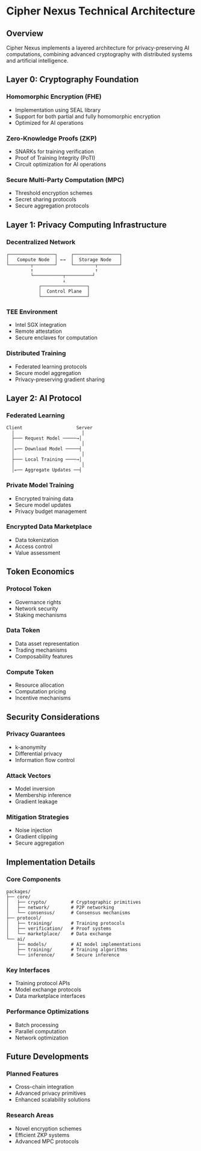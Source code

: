 # Cipher Nexus Technical Architecture

## Overview

Cipher Nexus implements a layered architecture for privacy-preserving AI computations, combining advanced cryptography with distributed systems and artificial intelligence.

## Layer 0: Cryptography Foundation

### Homomorphic Encryption (FHE)
- Implementation using SEAL library
- Support for both partial and fully homomorphic encryption
- Optimized for AI operations

### Zero-Knowledge Proofs (ZKP)
- SNARKs for training verification
- Proof of Training Integrity (PoTI)
- Circuit optimization for AI operations

### Secure Multi-Party Computation (MPC)
- Threshold encryption schemes
- Secret sharing protocols
- Secure aggregation protocols

## Layer 1: Privacy Computing Infrastructure

### Decentralized Network
```plaintext
┌─────────────────┐     ┌─────────────────┐
│   Compute Node  │ ←→  │  Storage Node   │
└────────┬────────┘     └────────┬────────┘
         ↑                       ↑
         └───────────┬──────────┘
                     ↓
            ┌─────────────────┐
            │  Control Plane  │
            └─────────────────┘
```

### TEE Environment
- Intel SGX integration
- Remote attestation
- Secure enclaves for computation

### Distributed Training
- Federated learning protocols
- Secure model aggregation
- Privacy-preserving gradient sharing

## Layer 2: AI Protocol

### Federated Learning
```plaintext
Client                    Server
  │                         │
  ├─── Request Model ─────→│
  │                         │
  │←── Download Model ─────┤
  │                         │
  ├─── Local Training ────→│
  │                         │
  │←── Aggregate Updates ──┤
```

### Private Model Training
- Encrypted training data
- Secure model updates
- Privacy budget management

### Encrypted Data Marketplace
- Data tokenization
- Access control
- Value assessment

## Token Economics

### Protocol Token
- Governance rights
- Network security
- Staking mechanisms

### Data Token
- Data asset representation
- Trading mechanisms
- Composability features

### Compute Token
- Resource allocation
- Computation pricing
- Incentive mechanisms

## Security Considerations

### Privacy Guarantees
- k-anonymity
- Differential privacy
- Information flow control

### Attack Vectors
- Model inversion
- Membership inference
- Gradient leakage

### Mitigation Strategies
- Noise injection
- Gradient clipping
- Secure aggregation

## Implementation Details

### Core Components
```plaintext
packages/
├── core/
│   ├── crypto/         # Cryptographic primitives
│   ├── network/        # P2P networking
│   └── consensus/      # Consensus mechanisms
├── protocol/
│   ├── training/       # Training protocols
│   ├── verification/   # Proof systems
│   └── marketplace/    # Data exchange
└── ai/
    ├── models/         # AI model implementations
    ├── training/       # Training algorithms
    └── inference/      # Secure inference
```

### Key Interfaces
- Training protocol APIs
- Model exchange protocols
- Data marketplace interfaces

### Performance Optimizations
- Batch processing
- Parallel computation
- Network optimization

## Future Developments

### Planned Features
- Cross-chain integration
- Advanced privacy primitives
- Enhanced scalability solutions

### Research Areas
- Novel encryption schemes
- Efficient ZKP systems
- Advanced MPC protocols 